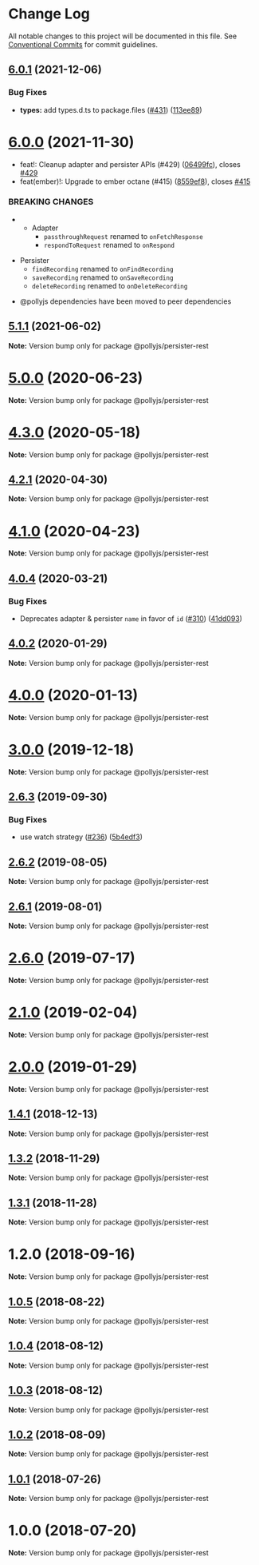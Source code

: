 # Change Log

All notable changes to this project will be documented in this file.
See [Conventional Commits](https://conventionalcommits.org) for commit guidelines.

## [6.0.1](https://github.com/netflix/pollyjs/compare/v6.0.0...v6.0.1) (2021-12-06)


### Bug Fixes

* **types:** add types.d.ts to package.files ([#431](https://github.com/netflix/pollyjs/issues/431)) ([113ee89](https://github.com/netflix/pollyjs/commit/113ee898bcf0467c5c48c15b53fc9198e2e91cb1))





# [6.0.0](https://github.com/netflix/pollyjs/compare/v5.2.0...v6.0.0) (2021-11-30)


* feat!: Cleanup adapter and persister APIs (#429) ([06499fc](https://github.com/netflix/pollyjs/commit/06499fc2d85254b3329db2bec770d173ed32bca0)), closes [#429](https://github.com/netflix/pollyjs/issues/429)
* feat(ember)!: Upgrade to ember octane (#415) ([8559ef8](https://github.com/netflix/pollyjs/commit/8559ef8c600aefaec629870eac5f5c8953e18b16)), closes [#415](https://github.com/netflix/pollyjs/issues/415)


### BREAKING CHANGES

* - Adapter
	- `passthroughRequest` renamed to `onFetchResponse`
	- `respondToRequest` renamed to `onRespond`

- Persister
	- `findRecording` renamed to `onFindRecording`
	- `saveRecording` renamed to `onSaveRecording`
	- `deleteRecording` renamed to `onDeleteRecording`
* @pollyjs dependencies have been moved to peer dependencies





## [5.1.1](https://github.com/netflix/pollyjs/tree/master/packages/@pollyjs/persister-rest/compare/v5.1.0...v5.1.1) (2021-06-02)

**Note:** Version bump only for package @pollyjs/persister-rest





# [5.0.0](https://github.com/netflix/pollyjs/tree/master/packages/@pollyjs/persister-rest/compare/v4.3.0...v5.0.0) (2020-06-23)

**Note:** Version bump only for package @pollyjs/persister-rest





# [4.3.0](https://github.com/netflix/pollyjs/tree/master/packages/@pollyjs/persister-rest/compare/v4.2.1...v4.3.0) (2020-05-18)

**Note:** Version bump only for package @pollyjs/persister-rest





## [4.2.1](https://github.com/netflix/pollyjs/tree/master/packages/@pollyjs/persister-rest/compare/v4.2.0...v4.2.1) (2020-04-30)

**Note:** Version bump only for package @pollyjs/persister-rest





# [4.1.0](https://github.com/netflix/pollyjs/tree/master/packages/@pollyjs/persister-rest/compare/v4.0.4...v4.1.0) (2020-04-23)

**Note:** Version bump only for package @pollyjs/persister-rest





## [4.0.4](https://github.com/netflix/pollyjs/tree/master/packages/@pollyjs/persister-rest/compare/v4.0.3...v4.0.4) (2020-03-21)


### Bug Fixes

* Deprecates adapter & persister `name` in favor of `id` ([#310](https://github.com/netflix/pollyjs/tree/master/packages/@pollyjs/persister-rest/issues/310)) ([41dd093](https://github.com/netflix/pollyjs/tree/master/packages/@pollyjs/persister-rest/commit/41dd093))





## [4.0.2](https://github.com/netflix/pollyjs/tree/master/packages/@pollyjs/persister-rest/compare/v4.0.1...v4.0.2) (2020-01-29)

**Note:** Version bump only for package @pollyjs/persister-rest





# [4.0.0](https://github.com/netflix/pollyjs/tree/master/packages/@pollyjs/persister-rest/compare/v3.0.2...v4.0.0) (2020-01-13)

**Note:** Version bump only for package @pollyjs/persister-rest





# [3.0.0](https://github.com/netflix/pollyjs/tree/master/packages/@pollyjs/persister-rest/compare/v2.7.0...v3.0.0) (2019-12-18)

**Note:** Version bump only for package @pollyjs/persister-rest





## [2.6.3](https://github.com/netflix/pollyjs/tree/master/packages/@pollyjs/persister-rest/compare/v2.6.2...v2.6.3) (2019-09-30)


### Bug Fixes

* use watch strategy ([#236](https://github.com/netflix/pollyjs/tree/master/packages/@pollyjs/persister-rest/issues/236)) ([5b4edf3](https://github.com/netflix/pollyjs/tree/master/packages/@pollyjs/persister-rest/commit/5b4edf3))





## [2.6.2](https://github.com/netflix/pollyjs/tree/master/packages/@pollyjs/persister-rest/compare/v2.6.1...v2.6.2) (2019-08-05)

**Note:** Version bump only for package @pollyjs/persister-rest





## [2.6.1](https://github.com/netflix/pollyjs/tree/master/packages/@pollyjs/persister-rest/compare/v2.6.0...v2.6.1) (2019-08-01)

**Note:** Version bump only for package @pollyjs/persister-rest





# [2.6.0](https://github.com/netflix/pollyjs/tree/master/packages/@pollyjs/persister-rest/compare/v2.5.0...v2.6.0) (2019-07-17)

**Note:** Version bump only for package @pollyjs/persister-rest





# [2.1.0](https://github.com/netflix/pollyjs/tree/master/packages/@pollyjs/persister-rest/compare/v2.0.0...v2.1.0) (2019-02-04)

**Note:** Version bump only for package @pollyjs/persister-rest





# [2.0.0](https://github.com/netflix/pollyjs/tree/master/packages/@pollyjs/persister-rest/compare/v1.4.2...v2.0.0) (2019-01-29)

**Note:** Version bump only for package @pollyjs/persister-rest





## [1.4.1](https://github.com/netflix/pollyjs/tree/master/packages/@pollyjs/persister-rest/compare/v1.4.0...v1.4.1) (2018-12-13)

**Note:** Version bump only for package @pollyjs/persister-rest





## [1.3.2](https://github.com/netflix/pollyjs/tree/master/packages/@pollyjs/persister-rest/compare/v1.3.1...v1.3.2) (2018-11-29)

**Note:** Version bump only for package @pollyjs/persister-rest





## [1.3.1](https://github.com/netflix/pollyjs/tree/master/packages/@pollyjs/persister-rest/compare/v1.2.0...v1.3.1) (2018-11-28)

**Note:** Version bump only for package @pollyjs/persister-rest





<a name="1.2.0"></a>
# 1.2.0 (2018-09-16)




**Note:** Version bump only for package @pollyjs/persister-rest

<a name="1.0.5"></a>
## [1.0.5](https://github.com/netflix/pollyjs/tree/master/packages/@pollyjs/persister-rest/compare/@pollyjs/persister-rest@1.0.4...@pollyjs/persister-rest@1.0.5) (2018-08-22)




**Note:** Version bump only for package @pollyjs/persister-rest

<a name="1.0.4"></a>
## [1.0.4](https://github.com/netflix/pollyjs/tree/master/packages/@pollyjs/persister-rest/compare/@pollyjs/persister-rest@1.0.3...@pollyjs/persister-rest@1.0.4) (2018-08-12)




**Note:** Version bump only for package @pollyjs/persister-rest

<a name="1.0.3"></a>
## [1.0.3](https://github.com/netflix/pollyjs/tree/master/packages/@pollyjs/persister-rest/compare/@pollyjs/persister-rest@1.0.2...@pollyjs/persister-rest@1.0.3) (2018-08-12)




**Note:** Version bump only for package @pollyjs/persister-rest

<a name="1.0.2"></a>
## [1.0.2](https://github.com/netflix/pollyjs/tree/master/packages/@pollyjs/persister-rest/compare/@pollyjs/persister-rest@1.0.1...@pollyjs/persister-rest@1.0.2) (2018-08-09)




**Note:** Version bump only for package @pollyjs/persister-rest

<a name="1.0.1"></a>
## [1.0.1](https://github.com/netflix/pollyjs/tree/master/packages/@pollyjs/persister-rest/compare/@pollyjs/persister-rest@1.0.0...@pollyjs/persister-rest@1.0.1) (2018-07-26)




**Note:** Version bump only for package @pollyjs/persister-rest

<a name="1.0.0"></a>
# 1.0.0 (2018-07-20)




**Note:** Version bump only for package @pollyjs/persister-rest
